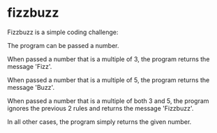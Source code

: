 # fizzbuzz

Fizzbuzz is a simple coding challenge:

The program can be passed a number.

When passed a number that is a multiple of 3, the program returns the message 'Fizz'.

When passed a number that is a multiple of 5, the program returns the message 'Buzz'.

When passed a number that is a multiple of both 3 and 5, the program ignores the previous 2 rules and returns the message 'Fizzbuzz'.

In all other cases, the program simply returns the given number.